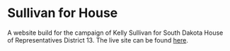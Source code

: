 # Sullivan for House
A website build for the campaign of Kelly Sullivan for South Dakota House of Representatives District 13. The live site can be found [here](https://sullivanforhouse.com/).
